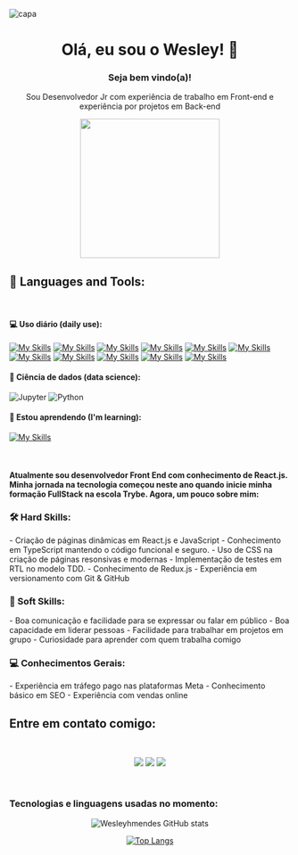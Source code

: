 ![capa](https://media.licdn.com/dms/image/D4D16AQFDglnQEtldSQ/profile-displaybackgroundimage-shrink_350_1400/0/1703782661714?e=1709164800&v=beta&t=DIdbmjqvVZIEAHgH57xzWYKyKonzUE_YXcZxjUOTAzs)

<div align="center">

 # Olá, eu sou o Wesley! 👋

 ### Seja bem vindo(a)!

Sou Desenvolvedor Jr com experiência de trabalho em Front-end e experiência por projetos em Back-end

 <div id="header" align="center">
  <img src="https://i.pinimg.com/originals/9d/9b/d1/9d9bd13afce1a798d22ecfd9897730ed.gif" width="250"/>
 </div>
</a>
</div>
<h2>
🚀 Languages and Tools:
</h2>
<br />
<h4>
 💻 Uso diário (daily use):
</h4>

 [![My Skills](https://skillicons.dev/icons?i=html)](https://skillicons.dev)
 [![My Skills](https://skillicons.dev/icons?i=js)](https://skillicons.dev)
 [![My Skills](https://skillicons.dev/icons?i=css)](https://skillicons.dev)
 [![My Skills](https://skillicons.dev/icons?i=react)](https://skillicons.dev)
 [![My Skills](https://skillicons.dev/icons?i=ts)](https://skillicons.dev)
 [![My Skills](https://skillicons.dev/icons?i=redux)](https://skillicons.dev)
 [![My Skills](https://skillicons.dev/icons?i=docker)](https://skillicons.dev)
 [![My Skills](https://skillicons.dev/icons?i=mysql)](https://skillicons.dev)
 [![My Skills](https://skillicons.dev/icons?i=postgres)](https://skillicons.dev)
 [![My Skills](https://skillicons.dev/icons?i=python)](https://skillicons.dev)
 [![My Skills](https://skillicons.dev/icons?i=nodejs)](https://skillicons.dev)

<h4>
  🎲 Ciência de dados (data science):
</h4>
  
  ![Jupyter](https://img.shields.io/badge/-Jupyter-black?style=flat-squareflat-square&logo=Jupyter)
  ![Python](https://img.shields.io/badge/-Python-black?style=flat-square&logo=Python)

<h4>
  🌱 Estou aprendendo (I'm learning):
</h4>

 [![My Skills](https://skillicons.dev/icons?i=aws)](https://skillicons.dev)

<br />

<h4>
 Atualmente sou desenvolvedor Front End com conhecimento de React.js. Minha jornada na tecnologia começou neste ano quando inicie minha formação FullStack na escola Trybe. Agora, um pouco sobre mim:
</h4>
 
<h3>
 🛠️ Hard Skills:
</h3>
- Criação de páginas dinâmicas em React.js e JavaScript
- Conhecimento em TypeScript mantendo o código funcional e seguro.
- Uso de CSS na criação de páginas resonsivas e modernas
- Implementação de testes em RTL no modelo TDD.
- Conhecimento de Redux.js
- Experiência em versionamento com Git & GitHub
<h3>
 🤝 Soft Skills:
</h3>
- Boa comunicação e facilidade para se expressar ou falar em público
- Boa capacidade em liderar pessoas
- Facilidade para trabalhar em projetos em grupo
- Curiosidade para aprender com quem trabalha comigo

<h3>
 💻 Conhecimentos Gerais:
</h3>
- Experiência em tráfego pago nas plataformas Meta
- Conhecimento básico em SEO
- Experiência com vendas online

<h2>
 Entre em contato comigo:
</h2>
<br />
<div id="header" align="center">
 
  <a href="https://www.linkedin.com/in/wesley-mendes/" target="_blank"><img src="https://img.shields.io/badge/-LinkedIn-%230077B5?style=for-the-badge&logo=linkedin&logoColor=white" target="_blank"></a> 
  <a href = "mailto:wesleymendes123321@gmail.com"><img src="https://img.shields.io/badge/-Gmail-%23333?style=for-the-badge&logo=gmail&logoColor=white" target="_blank"></a>
  <a href="https://www.instagram.com/wesley_hmendes/" target="_blank"><img src="https://img.shields.io/badge/-Instagram-%23E4405F?style=for-the-badge&logo=instagram&logoColor=white" target="_blank"></a>

</div>
<br />
<h3>
 Tecnologias e linguagens usadas no momento:
</h3>
<div id="header" align="center">

![Wesleyhmendes GitHub stats](https://github-readme-stats.vercel.app/api?username=Wesleyhmendes&show_icons=true&theme=tokyonight)

[![Top Langs](https://github-readme-stats.vercel.app/api/top-langs/?username=Wesleyhmendes)](https://github.com/Wesleyhmendes/github-readme-stats)

</div>
